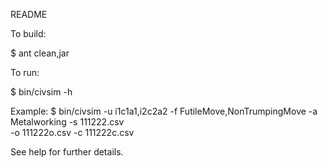 README

To build:

$ ant clean,jar

To run:

$ bin/civsim -h

Example: 
$ bin/civsim -u i1c1a1,i2c2a2 -f FutileMove,NonTrumpingMove  -a Metalworking -s 111222.csv \
    -o 111222o.csv -c 111222c.csv

See help for further details.